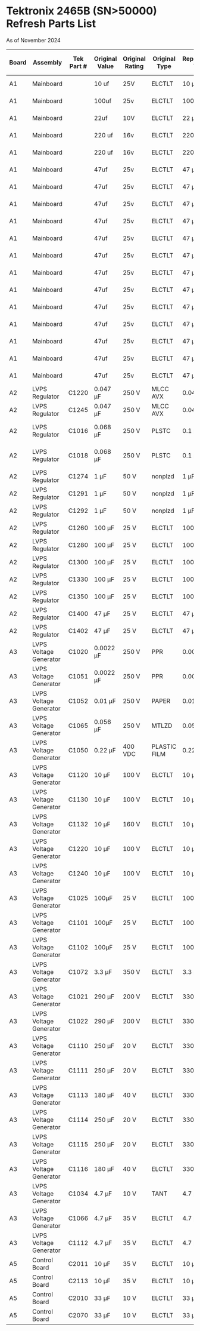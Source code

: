 # Tektronix 2465B (SN>50000) Refresh Parts List

As of November 2024

| Board | Assembly | Tek Part # | Original Value | Original Rating | Original Type | Replacement Value | Replacement Rating | Replacement Type | Supplier | Supplier Part Number | Price (QTY 1) | Supplier Link |
|-------|----------|------------|----------------|-----------------|---------------|-------------------|--------------------|-----------------|-----------|-----------------------|---------------|---------------|
| A1 | Mainboard |   | 10 uf | 25V | ELCTLT | 10 µF | 50 V; 105°C | Rubycon | Mouser | 232-50YXM10MEFR5X11 | 0.31 | https://www.mouser.com/ProductDetail/Rubycon/50YXM10MEFR5X11 |
| A1 | Mainboard |   | 100uf | 25v | ELCTLT | 100 µF | 50 V; 105°C | Panasonic EB | Mouser | 667-EEU-EB1H101SB | 0.47 | https://www.mouser.com/ProductDetail/Panasonic/EEU-EB1H101SB |
| A1 | Mainboard |   | 22uf  | 10V | ELCTLT | 22 µF | 50 V; 105°C | Panasonic EB | Mouser | 667-ECA-1CM220I | 0.23 | https://www.mouser.com/ProductDetail/Panasonic/ECA-1CM220I |
| A1 | Mainboard |   | 220 uf | 16v | ELCTLT | 220 µF | 50 V; 105°C | NICHICON HE | Mouser | 647-UHE1H221MPD1TD | 0.66 | https://www.mouser.com/ProductDetail/Nichicon/UHE1H221MPD1TD
| A1 | Mainboard |   | 220 uf | 16v | ELCTLT | 220 µF | 50 V; 105°C | NICHICON HE | Mouser | 647-UHE1H221MPD1TD | 0.66 | https://www.mouser.com/ProductDetail/Nichicon/UHE1H221MPD1TD | 
| A1 | Mainboard |   | 47uf | 25v | ELCTLT | 47 µF | 50 V; 105°C | Rubycon | Mouser | 232-63ZLJ47M6.3X11  | 0.43 | https://www.mouser.com/ProductDetail/Rubycon/63ZLJ47M6.3X11 | 
| A1 | Mainboard |   | 47uf | 25v | ELCTLT | 47 µF | 50 V; 105°C | Rubycon | Mouser | 232-63ZLJ47M6.3X11  | 0.43 | https://www.mouser.com/ProductDetail/Rubycon/63ZLJ47M6.3X12 | 
| A1 | Mainboard |   | 47uf | 25v | ELCTLT | 47 µF | 50 V; 105°C | Rubycon | Mouser | 232-63ZLJ47M6.3X11  | 0.43 | https://www.mouser.com/ProductDetail/Rubycon/63ZLJ47M6.3X13 | 
| A1 | Mainboard |   | 47uf | 25v | ELCTLT | 47 µF | 50 V; 105°C | Rubycon | Mouser | 232-63ZLJ47M6.3X11  | 0.43 | https://www.mouser.com/ProductDetail/Rubycon/63ZLJ47M6.3X14 | 
| A1 | Mainboard |   | 47uf | 25v | ELCTLT | 47 µF | 50 V; 105°C | Rubycon | Mouser | 232-63ZLJ47M6.3X11  | 0.43 | https://www.mouser.com/ProductDetail/Rubycon/63ZLJ47M6.3X15 | 
| A1 | Mainboard |   | 47uf | 25v | ELCTLT | 47 µF | 50 V; 105°C | Rubycon | Mouser | 232-63ZLJ47M6.3X11  | 0.43 | https://www.mouser.com/ProductDetail/Rubycon/63ZLJ47M6.3X16 | 
| A1 | Mainboard |   | 47uf | 25v | ELCTLT | 47 µF | 50 V; 105°C | Rubycon | Mouser | 232-63ZLJ47M6.3X11  | 0.43 | https://www.mouser.com/ProductDetail/Rubycon/63ZLJ47M6.3X17 | 
| A1 | Mainboard |   | 47uf | 25v | ELCTLT | 47 µF | 50 V; 105°C | Rubycon | Mouser | 232-63ZLJ47M6.3X11  | 0.43 | https://www.mouser.com/ProductDetail/Rubycon/63ZLJ47M6.3X18 | 
| A1 | Mainboard |   | 47uf | 25v | ELCTLT | 47 µF | 50 V; 105°C | Rubycon | Mouser | 232-63ZLJ47M6.3X11  | 0.43 | https://www.mouser.com/ProductDetail/Rubycon/63ZLJ47M6.3X19 | 
| A1 | Mainboard |   | 47uf | 25v | ELCTLT | 47 µF | 50 V; 105°C | Rubycon | Mouser | 232-63ZLJ47M6.3X11  | 0.43 | https://www.mouser.com/ProductDetail/Rubycon/63ZLJ47M6.3X20 | 
| A1 | Mainboard |   | 47uf | 25v | ELCTLT | 47 µF | 50 V; 105°C | Rubycon | Mouser | 232-63ZLJ47M6.3X11  | 0.43 | https://www.mouser.com/ProductDetail/Rubycon/63ZLJ47M6.3X21 | 
| A1 | Mainboard |   | 47uf | 25v | ELCTLT | 47 µF | 50 V; 105°C | Rubycon | Mouser | 232-63ZLJ47M6.3X11  | 0.43 | https://www.mouser.com/ProductDetail/Rubycon/63ZLJ47M6.3X22 | 
| A1 | Mainboard |  | 47uf | 25v | ELCTLT | 47 µF | 50 V; 105°C | Rubycon | Mouser | 232-63ZLJ47M6.3X11  | 0.43 | https://www.mouser.com/ProductDetail/Rubycon/63ZLJ47M6.3X23 | 
| A2 | LVPS Regulator | C1220 | 0.047 µF | 250 V | MLCC AVX | 0.047 µF | 250VDC; 160VAC | Vishay | Mouser | 75-MKT1813347255 | 1.59 | https://www.mouser.com/ProductDetail/Vishay-Roederstein/MKT1813347255 | 
| A2 | LVPS Regulator | C1245 | 0.047 µF | 250 V | MLCC AVX | 0.047 µF | 250VDC; 160VAC | Vishay | Mouser | 75-MKT1813347255 | 1.59 | https://www.mouser.com/ProductDetail/Vishay-Roederstein/MKT1813347255 | 
| A2 | LVPS Regulator | C1016 | 0.068 µF | 250 V | PLSTC | 0.1 µF | 275 V | Kemet X2 SuppFilm .1uf | Mouser | 80-PHE840MB6100MR05  | 0.72 | https://www.mouser.com/ProductDetail/KEMET/PHE840MB6100MB05R05 | 
| A2 | LVPS Regulator | C1018 | 0.068 µF | 250 V | PLSTC | 0.1 µF | 275 V | Kemet X2 SuppFilm .1uf | Mouser | 80-PHE840MB6100MR05  | 0.72 | https://www.mouser.com/ProductDetail/KEMET/PHE840MB6100MB05R05 | 
| A2 | LVPS Regulator | C1274 | 1 µF | 50 V | nonplzd | 1 µF | 50 V | Kemet Film Capacitors | Mouser | 80-R82DC4100DQ60J | 0.59 | https://www.mouser.com/ProductDetail/KEMET/R82DC4100DQ60J | 
| A2 | LVPS Regulator | C1291 | 1 µF | 50 V | nonplzd | 1 µF | 50 V | Kemet Film Capacitors  | Mouser | 80-R82DC4100DQ60J | 0.59 | https://www.mouser.com/ProductDetail/KEMET/R82DC4100DQ60J | 
| A2 | LVPS Regulator | C1292 | 1 µF | 50 V | nonplzd | 1 µF | 50 V | Kemet Film Capacitors  | Mouser | 80-R82DC4100DQ60J | 0.59 | https://www.mouser.com/ProductDetail/KEMET/R82DC4100DQ60J | 
| A2 | LVPS Regulator | C1260 | 100 µF | 25 V | ELCTLT | 100 µF | 50 V; 105°C | Panasonic EB | Mouser | 667-EEU-EB1H101SB | 0.47 | https://www.mouser.com/ProductDetail/Panasonic/EEU-EB1H101SB | 
| A2 | LVPS Regulator | C1280 | 100 µF | 25 V | ELCTLT | 100 µF | 50 V; 105°C | Panasonic EB | Mouser | 667-EEU-EB1H101SB | 0.47 | https://www.mouser.com/ProductDetail/Panasonic/EEU-EB1H101SB | 
| A2 | LVPS Regulator | C1300 | 100 µF | 25 V | ELCTLT | 100 µF | 50 V; 105°C | Panasonic EB | Mouser | 667-EEU-EB1H101SB | 0.47 | https://www.mouser.com/ProductDetail/Panasonic/EEU-EB1H101SB | 
| A2 | LVPS Regulator | C1330 | 100 µF | 25 V | ELCTLT | 100 µF | 50 V; 105°C | Panasonic EB | Mouser | 667-EEU-EB1H101SB | 0.47 | https://www.mouser.com/ProductDetail/Panasonic/EEU-EB1H101SB | 
| A2 | LVPS Regulator | C1350 | 100 µF | 25 V | ELCTLT | 100 µF | 50 V; 105°C | Panasonic EB | Mouser | 667-EEU-EB1H101SB | 0.47 | https://www.mouser.com/ProductDetail/Panasonic/EEU-EB1H101SB | 
| A2 | LVPS Regulator | C1400 | 47 µF | 25 V | ELCTLT | 47 µF | 35 V | Kemet | Mouser | 80-ESY476M035AE3AA | 0.24 | https://www.mouser.com/ProductDetail/KEMET/ESY476M035AE3AA | 
| A2 | LVPS Regulator | C1402 | 47 µF | 25 V | ELCTLT | 47 µF | 35 V | Kemet | Mouser | 80-ESY476M035AE3AA | 0.24 | https://www.mouser.com/ProductDetail/KEMET/ESY476M035AE3AA | 
| A3 | LVPS Voltage Generator | C1020 | 0.0022 µF | 250 V | PPR | 0.0022 µF | 300 V | Kemet Y2 SuppFilm | Mouser | 80-PHE850EA4220MA01 | 0.66 | https://www.mouser.com/ProductDetail/KEMET/PHE850EA4220MA01R06 | 
| A3 | LVPS Voltage Generator | C1051 | 0.0022 µF | 250 V | PPR | 0.0022 µF | 300 V | Kemet Y2 SuppFilm | Mouser | 80-PHE850EA4220MA01 | 0.66 | https://www.mouser.com/ProductDetail/KEMET/PHE850EA4220MA01R06 | 
| A3 | LVPS Voltage Generator | C1052 | 0.01 µF | 250 V | PAPER | 0.01 µF | 300 V | Kemet Y2 SuppFilm | Mouser | 80-PHE850EB5100MB04 | 0.74 | https://www.mouser.com/ProductDetail/KEMET/80-PHE850EB5100MB04 | 
| A3 | LVPS Voltage Generator | C1065 | 0.056 µF | 250 V | MTLZD | 0.056 µF | 400 VDC; 220 VAC | Vishay Polyester  Film | Mouser | 594-2222-467-56563 | 1.67 | https://www.mouser.com/ProductDetail/Vishay-BC-Components/BFC246756563 | 
| A3 | LVPS Voltage Generator | C1050 | 0.22 µF | 400 VDC | PLASTIC FILM | 0.22 µF | 400 VDC; 250 VAC | Vishay | Mouser | 598-930C4P22K-F | 6.11 | https://www.mouser.com/ProductDetail/598-930C4P22K-F | 
| A3 | LVPS Voltage Generator | C1120 | 10 µF | 100 V | ELCTLT | 10 µF | 350 VDC | Panasonic | Mouser | 667-EEU-EB2V100 | 0.80 | https://www.mouser.com/ProductDetail/Panasonic/EEU-EB2V100 | 
| A3 | LVPS Voltage Generator | C1130 | 10 µF | 100 V | ELCTLT | 10 µF | 350 VDC | Panasonic | Mouser | 667-EEU-EB2V101 | 0.80 | https://www.mouser.com/ProductDetail/Panasonic/EEU-EB2V100 | 
| A3 | LVPS Voltage Generator | C1132 | 10 µF | 160 V | ELCTLT | 10 µF | 350 VDC | Panasonic | Mouser | 667-EEU-EB2V102 | 0.80 | https://www.mouser.com/ProductDetail/Panasonic/EEU-EB2V100 | 
| A3 | LVPS Voltage Generator | C1220 | 10 µF | 100 V | ELCTLT | 10 µF | 350 VDC | Panasonic | Mouser | 667-EEU-EB2V103 | 0.80 | https://www.mouser.com/ProductDetail/Panasonic/EEU-EB2V100 | 
| A3 | LVPS Voltage Generator | C1240 | 10 µF | 100 V | ELCTLT | 10 µF | 350 VDC | Panasonic | Mouser | 667-EEU-EB2V104 | 0.80 | https://www.mouser.com/ProductDetail/Panasonic/EEU-EB2V100 | 
| A3 | LVPS Voltage Generator | C1025 | 100µF | 25 V | ELCTLT | 100 µF | 50 V; 105°C | Panasonic EB | Mouser | 667-EEU-EB1H101SB | 0.47 | https://www.mouser.com/ProductDetail/Panasonic/EEU-EB1H101SB | 
| A3 | LVPS Voltage Generator | C1101 | 100µF | 25 V | ELCTLT | 100 µF | 25 V | Panasonic EB | Mouser | 667-EEU-EB1E101SB | 0.34 | https://www.mouser.com/ProductDetail/Panasonic/EEU-EB1E101SB | 
| A3 | LVPS Voltage Generator | C1102 | 100µF | 25 V | ELCTLT | 100 µF | 25 V | Panasonic EB | Mouser | 667-EEU-EB1E101SB | 0.34 | https://www.mouser.com/ProductDetail/Panasonic/EEU-EB1E101SB | 
| A3 | LVPS Voltage Generator | C1072 | 3.3 µF | 350 V | ELCTLT | 3.3 µF | 350 V | Nichicon VZ | Mouser | 647-UVZ2V3R3MPD | 0.46 | https://www.mouser.com/ProductDetail/Nichicon/UVZ2V3R3MPD | 
| A3 | LVPS Voltage Generator | C1021 | 290 µF | 200 V | ELCTLT | 330 µF | 250 V | Nichicon PW | Mouser | 661-EKXJ251ELL331MM4 | 4.29 | https://www.mouser.com/ProductDetail/661-EKXJ251ELL331MM4 | 
| A3 | LVPS Voltage Generator | C1022 | 290 µF | 200 V | ELCTLT | 330 µF | 250 V | Nichicon PW | Mouser | 661-EKXJ251ELL331MM4  | 4.29 | https://www.mouser.com/ProductDetail/661-EKXJ251ELL331MM4 | 
| A3 | LVPS Voltage Generator | C1110 | 250 µF | 20 V | ELCTLT | 330 µF | 50 V | Panasonic EB | Mouser | 667-EEU-EB1H331  | 0.78 | https://www.mouser.com/ProductDetail/Panasonic/EEU-EB1H331 | 
| A3 | LVPS Voltage Generator | C1111 | 250 µF | 20 V | ELCTLT | 330 µF | 50 V | Panasonic EB | Mouser | 667-EEU-EB1H331  | 0.78 | https://www.mouser.com/ProductDetail/Panasonic/EEU-EB1H331 | 
| A3 | LVPS Voltage Generator | C1113 | 180 µF | 40 V | ELCTLT | 330 µF | 50 V | Panasonic EB | Mouser | 667-EEU-EB1H331  | 0.78 | https://www.mouser.com/ProductDetail/Panasonic/EEU-EB1H331 | 
| A3 | LVPS Voltage Generator | C1114 | 250 µF | 20 V | ELCTLT | 330 µF | 50 V | Panasonic EB | Mouser | 667-EEU-EB1H331  | 0.78 | https://www.mouser.com/ProductDetail/Panasonic/EEU-EB1H331 | 
| A3 | LVPS Voltage Generator | C1115 | 250 µF | 20 V | ELCTLT | 330 µF | 50 V | Panasonic EB | Mouser | 667-EEU-EB1H331  | 0.78 | https://www.mouser.com/ProductDetail/Panasonic/EEU-EB1H331 | 
| A3 | LVPS Voltage Generator | C1116 | 180 µF | 40 V | ELCTLT | 330 µF | 50 V | Panasonic EB | Mouser | 667-EEU-EB1H331  | 0.78 | https://www.mouser.com/ProductDetail/Panasonic/EEU-EB1H331 | 
| A3 | LVPS Voltage Generator | C1034 | 4.7 µF | 10 V | TANT | 4.7 µF | 50 V | Kemet Tantalum | Mouser | 80-T355G475K50AT | 4.64 | https://www.mouser.com/ProductDetail/KEMET/T355G475K050AT | 
| A3 | LVPS Voltage Generator | C1066 | 4.7 µF | 35 V | ELCTLT | 4.7 µF | 50 V | Panasonic EEU | Mouser | 667-EEU-FC1H4R7 | 0.27 | https://www.mouser.com/ProductDetail/Panasonic/EEU-FC1H4R7 | 
| A3 | LVPS Voltage Generator | C1112 | 4.7 µF | 35 V | ELCTLT | 4.7 µF | 50 V | Panasonic EEU | Mouser | 667-EEU-FC1H4R7 | 0.27 | https://www.mouser.com/ProductDetail/667-EEU-FC1H4R7 | 
| A5 | Control Board | C2011 | 10 µF | 35 V | ELCTLT | 10 µF | 35 V | Nichicon | Mouser | 647-UCW1A330MCL1GS  | 0.50 | https://www.mouser.com/ProductDetail/Nichicon/UCW1A330MCL1GS | 
| A5 | Control Board | C2113 | 10 µF | 35 V | ELCTLT | 10 µF | 35 V | Nichicon | Mouser | 647-UCW1A330MCL1GS  | 0.50 | https://www.mouser.com/ProductDetail/Nichicon/UCW1A330MCL1GS | 
| A5 | Control Board | C2010 | 33 µF | 10 V | ELCTLT | 33 µF | 10 V | Nichicon | Mouser | 647-UCB1V100MCL1GS | 0.53 | https://www.mouser.com/ProductDetail/647-UCB1V100MCL1GS | 
| A5 | Control Board | C2070 | 33 µF | 10 V | ELCTLT | 33 µF | 10 V | Nichicon | Mouser | 647-UCB1V100MCL1GS | 0.53 | https://www.mouser.com/ProductDetail/647-UCB1V100MCL1GS |

